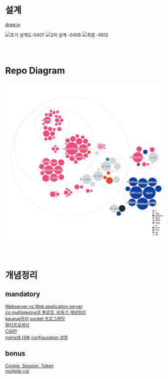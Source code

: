 # 설계

[draw.io](https://drive.google.com/file/d/1vH0PNeXKEOKTo_2sLT3yukgT2I_hUp2z/view?usp=sharing)

![초기 설계도-0407](https://user-images.githubusercontent.com/76278794/230448853-ddfdd56f-cab8-4f7a-8a26-58beda20df63.png)
![2차 설계 -0408](https://user-images.githubusercontent.com/76278794/230726575-aace36c4-d217-46e3-802e-82250e4f38e1.png)
![최종 -0612](https://github.com/koreanddinghwan/nginx-like-webserv-using-kqueue/assets/76278794/7a5ed12a-832d-4712-a915-b894f92ace1b)

<br>
<br>

# Repo Diagram

![Visualization of the codebase](./diagram.svg)

<br>
<br>

# 개념정리

## mandatory

[Webserver vs Web application server](https://github.com/koreanddinghwan/webserv_tutorial/blob/main/docs/webServer.md)  
[i/o multiplexing과 블로킹, 비동기 개념정리](https://github.com/koreanddinghwan/webserv_tutorial/blob/main/docs/iomultiplexing.md)  
[kqueue정리](https://github.com/koreanddinghwan/webserv_tutorial/blob/main/docs/kqueue.md)
[socket 프로그래밍](https://github.com/koreanddinghwan/webserv_tutorial/blob/main/docs/sockets.md)  
[멀티프로세싱](https://github.com/koreanddinghwan/webserv_tutorial/blob/main/docs/multiprocessing.md)  
[CGI란](https://github.com/koreanddinghwan/webserv_tutorial/blob/main/docs/cgi.md)  
[nginx에 대해](https://github.com/koreanddinghwan/webserv_tutorial/blob/main/docs/nginx.md)
[configuration 설명](https://github.com/koreanddinghwan/webserv_tutorial/blob/main/docs/configs.md)

## bonus

[Cookie, Session, Token](https://github.com/koreanddinghwan/webserv_tutorial/blob/main/docs/cookie.md)  
[multiple cgi](https://github.com/koreanddinghwan/webserv_tutorial/blob/main/docs/multipleCGI.md)
